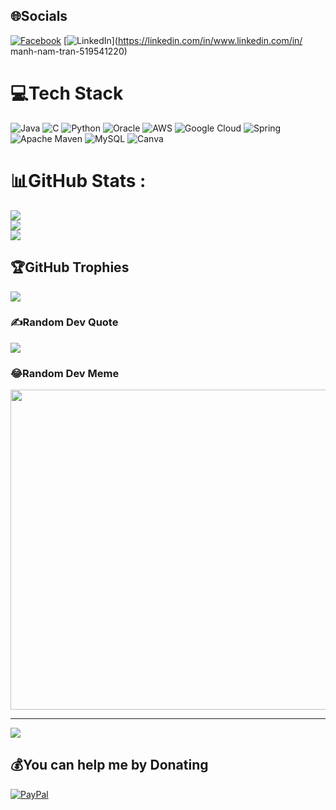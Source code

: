 
## 🌐Socials
[![Facebook](https://img.shields.io/badge/Facebook-%231877F2.svg?logo=Facebook&logoColor=white)](https://facebook.com/https://www.facebook.com/TranManhNamB/) [![LinkedIn](https://img.shields.io/badge/LinkedIn-%230077B5.svg?logo=linkedin&logoColor=white)](https://linkedin.com/in/www.linkedin.com/in/ manh-nam-tran-519541220) 

# 💻Tech Stack
![Java](https://img.shields.io/badge/java-%23ED8B00.svg?style=plastic&logo=java&logoColor=white) ![C](https://img.shields.io/badge/c-%2300599C.svg?style=plastic&logo=c&logoColor=white) ![Python](https://img.shields.io/badge/python-3670A0?style=plastic&logo=python&logoColor=ffdd54) ![Oracle](https://img.shields.io/badge/Oracle-F80000?style=plastic&logo=oracle&logoColor=white) ![AWS](https://img.shields.io/badge/AWS-%23FF9900.svg?style=plastic&logo=amazon-aws&logoColor=white) ![Google Cloud](https://img.shields.io/badge/Google%20Cloud-%234285F4.svg?style=plastic&logo=google-cloud&logoColor=white) ![Spring](https://img.shields.io/badge/spring-%236DB33F.svg?style=plastic&logo=spring&logoColor=white) ![Apache Maven](https://img.shields.io/badge/Apache%20Maven-C71A36?style=plastic&logo=Apache%20Maven&logoColor=white) ![MySQL](https://img.shields.io/badge/mysql-%2300f.svg?style=plastic&logo=mysql&logoColor=white) ![Canva](https://img.shields.io/badge/Canva-%2300C4CC.svg?style=plastic&logo=Canva&logoColor=white)
# 📊GitHub Stats :
![](https://github-readme-stats.vercel.app/api?username=manhnambeupu&theme=vue&hide_border=false&include_all_commits=false&count_private=false)<br/>
![](https://github-readme-streak-stats.herokuapp.com/?user=manhnambeupu&theme=vue&hide_border=false)<br/>
![](https://github-readme-stats.vercel.app/api/top-langs/?username=manhnambeupu&theme=vue&hide_border=false&include_all_commits=false&count_private=false&layout=compact)

## 🏆GitHub Trophies
![](https://github-trophies.vercel.app/?username=manhnambeupu&theme=flat&no-frame=false&no-bg=false&margin-w=4)

### ✍️Random Dev Quote
![](https://quotes-github-readme.vercel.app/api?type=vetical&theme=light)

### 😂Random Dev Meme
<img src="https://miro.medium.com/v2/resize:fit:1400/format:webp/1*VqVM_XNDDhLes7a-8CXu5A.jpeg" width="512px"/>

---
[![](https://visitcount.itsvg.in/api?id=manhnambeupu&icon=0&color=12)](https://visitcount.itsvg.in)

  ## 💰You can help me by Donating
  [![PayPal](https://img.shields.io/badge/PayPal-00457C?style=for-the-badge&logo=paypal&logoColor=white)](https://paypal.me/paypal.me/Tranmanhnam) 

  <!-- Proudly created with GPRM ( https://gprm.itsvg.in ) -->
  
